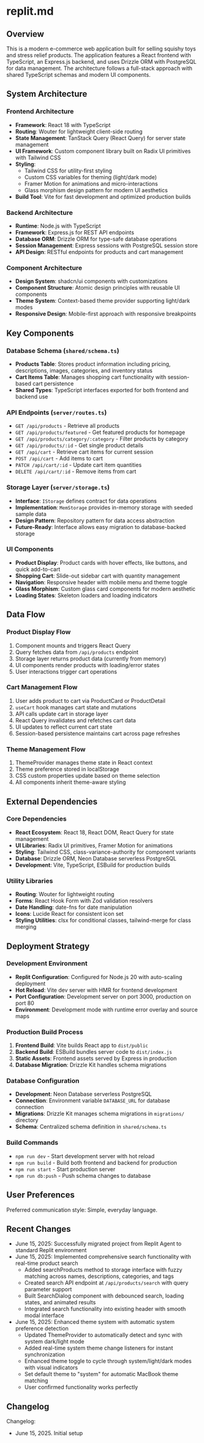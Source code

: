 # replit.md

## Overview

This is a modern e-commerce web application built for selling squishy toys and stress relief products. The application features a React frontend with TypeScript, an Express.js backend, and uses Drizzle ORM with PostgreSQL for data management. The architecture follows a full-stack approach with shared TypeScript schemas and modern UI components.

## System Architecture

### Frontend Architecture
- **Framework**: React 18 with TypeScript
- **Routing**: Wouter for lightweight client-side routing
- **State Management**: TanStack Query (React Query) for server state management
- **UI Framework**: Custom component library built on Radix UI primitives with Tailwind CSS
- **Styling**: 
  - Tailwind CSS for utility-first styling
  - Custom CSS variables for theming (light/dark mode)
  - Framer Motion for animations and micro-interactions
  - Glass morphism design pattern for modern UI aesthetics
- **Build Tool**: Vite for fast development and optimized production builds

### Backend Architecture
- **Runtime**: Node.js with TypeScript
- **Framework**: Express.js for REST API endpoints
- **Database ORM**: Drizzle ORM for type-safe database operations
- **Session Management**: Express sessions with PostgreSQL session store
- **API Design**: RESTful endpoints for products and cart management

### Component Architecture
- **Design System**: shadcn/ui components with customizations
- **Component Structure**: Atomic design principles with reusable UI components
- **Theme System**: Context-based theme provider supporting light/dark modes
- **Responsive Design**: Mobile-first approach with responsive breakpoints

## Key Components

### Database Schema (`shared/schema.ts`)
- **Products Table**: Stores product information including pricing, descriptions, images, categories, and inventory status
- **Cart Items Table**: Manages shopping cart functionality with session-based cart persistence
- **Shared Types**: TypeScript interfaces exported for both frontend and backend use

### API Endpoints (`server/routes.ts`)
- `GET /api/products` - Retrieve all products
- `GET /api/products/featured` - Get featured products for homepage
- `GET /api/products/category/:category` - Filter products by category
- `GET /api/products/:id` - Get single product details
- `GET /api/cart` - Retrieve cart items for current session
- `POST /api/cart` - Add items to cart
- `PATCH /api/cart/:id` - Update cart item quantities
- `DELETE /api/cart/:id` - Remove items from cart

### Storage Layer (`server/storage.ts`)
- **Interface**: `IStorage` defines contract for data operations
- **Implementation**: `MemStorage` provides in-memory storage with seeded sample data
- **Design Pattern**: Repository pattern for data access abstraction
- **Future-Ready**: Interface allows easy migration to database-backed storage

### UI Components
- **Product Display**: Product cards with hover effects, like buttons, and quick add-to-cart
- **Shopping Cart**: Slide-out sidebar cart with quantity management
- **Navigation**: Responsive header with mobile menu and theme toggle
- **Glass Morphism**: Custom glass card components for modern aesthetic
- **Loading States**: Skeleton loaders and loading indicators

## Data Flow

### Product Display Flow
1. Component mounts and triggers React Query
2. Query fetches data from `/api/products` endpoint
3. Storage layer returns product data (currently from memory)
4. UI components render products with loading/error states
5. User interactions trigger cart operations

### Cart Management Flow
1. User adds product to cart via ProductCard or ProductDetail
2. `useCart` hook manages cart state and mutations
3. API calls update cart in storage layer
4. React Query invalidates and refetches cart data
5. UI updates to reflect current cart state
6. Session-based persistence maintains cart across page refreshes

### Theme Management Flow
1. ThemeProvider manages theme state in React context
2. Theme preference stored in localStorage
3. CSS custom properties update based on theme selection
4. All components inherit theme-aware styling

## External Dependencies

### Core Dependencies
- **React Ecosystem**: React 18, React DOM, React Query for state management
- **UI Libraries**: Radix UI primitives, Framer Motion for animations
- **Styling**: Tailwind CSS, class-variance-authority for component variants
- **Database**: Drizzle ORM, Neon Database serverless PostgreSQL
- **Development**: Vite, TypeScript, ESBuild for production builds

### Utility Libraries
- **Routing**: Wouter for lightweight routing
- **Forms**: React Hook Form with Zod validation resolvers
- **Date Handling**: date-fns for date manipulation
- **Icons**: Lucide React for consistent icon set
- **Styling Utilities**: clsx for conditional classes, tailwind-merge for class merging

## Deployment Strategy

### Development Environment
- **Replit Configuration**: Configured for Node.js 20 with auto-scaling deployment
- **Hot Reload**: Vite dev server with HMR for frontend development
- **Port Configuration**: Development server on port 3000, production on port 80
- **Environment**: Development mode with runtime error overlay and source maps

### Production Build Process
1. **Frontend Build**: Vite builds React app to `dist/public`
2. **Backend Build**: ESBuild bundles server code to `dist/index.js`
3. **Static Assets**: Frontend assets served by Express in production
4. **Database Migration**: Drizzle Kit handles schema migrations

### Database Configuration
- **Development**: Neon Database serverless PostgreSQL
- **Connection**: Environment variable `DATABASE_URL` for database connection
- **Migrations**: Drizzle Kit manages schema migrations in `migrations/` directory
- **Schema**: Centralized schema definition in `shared/schema.ts`

### Build Commands
- `npm run dev` - Start development server with hot reload
- `npm run build` - Build both frontend and backend for production
- `npm run start` - Start production server
- `npm run db:push` - Push schema changes to database

## User Preferences

Preferred communication style: Simple, everyday language.

## Recent Changes

- June 15, 2025: Successfully migrated project from Replit Agent to standard Replit environment
- June 15, 2025: Implemented comprehensive search functionality with real-time product search
  - Added searchProducts method to storage interface with fuzzy matching across names, descriptions, categories, and tags
  - Created search API endpoint at `/api/products/search` with query parameter support
  - Built SearchDialog component with debounced search, loading states, and animated results
  - Integrated search functionality into existing header with smooth modal interface
- June 15, 2025: Enhanced theme system with automatic system preference detection
  - Updated ThemeProvider to automatically detect and sync with system dark/light mode
  - Added real-time system theme change listeners for instant synchronization
  - Enhanced theme toggle to cycle through system/light/dark modes with visual indicators
  - Set default theme to "system" for automatic MacBook theme matching
  - User confirmed functionality works perfectly

## Changelog

Changelog:
- June 15, 2025. Initial setup